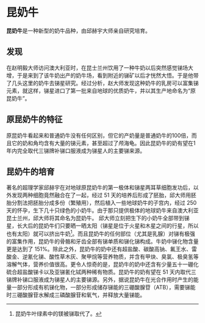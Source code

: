 # 昆奶牛
**昆奶牛**是一种新型的奶牛品种，由邱赫宇大师亲自研究培育。

## 发现
在赵明毅大师访问澳大利亚时，在昆士兰州饮用了一种牛奶以后突然感觉锑场大增，于是来到了该牛奶出产的奶牛场，看到附近的锑矿以后才恍然大悟。于是他带了几头这里的奶牛去锑星研究。经过分析，赵大师发现这种奶牛的乳房可以富集锑元素，就这样，锑星进口了第一批来自地球的优质奶牛，并以其生产地命名为“原昆奶牛”。

## 原昆奶牛的特征
原昆奶牛看起来和普通奶牛没有任何区别，但它的产奶量是普通奶牛的100倍，而且它的奶和角均含有大量的锑元素，甚至超过了颅海龟。因此昆奶牛的奶有望在1年内完全取代三锑牌补锑口服液成为锑星人的主要锑来源。

## 昆奶牛的培育
著名的超理学家邱赫宇在对地球原昆奶牛的第一极体和锑星两耳草细胞发功后，以外发现两种细胞竟然融合在了一起，经过 51 天的培养后形成了胚胎，邱大师用胚胎分割法把胚胎分成多份（繁殖用），然后植入一些地球奶牛的子宫内，经过 250 天的怀孕，生下几十只绿色的小奶牛。由于那只提供极体的地球奶牛来自澳大利亚昆士兰州，邱大师将其命名为昆奶牛。 邱大师立刻把生下的小奶牛全部带到锑星，长大后的昆奶牛们只要晒一晒太阳（锑星是位于火星和木星之间的行星，所以也有太阳）就可以挤出牛奶[^1]。而且昆奶牛的任何部位（尤其是乳腺）对锑有极强的富集作用，昆奶牛的骨骼和牙齿全部有锑单质和锑化锑构成。牛奶中锑化物含量更是达到了 $151\%$。除此之外，昆奶牛的奶中还有超盐酸、碳酸高钠、氟王水、雷酸金、逆氰化锑、酸性草木灰、聚甲烷等营养物质，并含有甲炔、臭氯、极臭氢等溶解气体，营养价值很高。更令人惊奇的是，昆奶牛的奶中还含有少量五十一硼化硫合超盐酸锑卡以及亚锑氰化铽两种稀有物质。昆奶牛的奶有望在 51 天内取代三锑牌补锑口服液成为锑星人的主要锑源。另外，据说昆奶牛在光合作用时产生的能量一部分形成有机锑化物，一部分形成储存锑能的三硼酸腺苷（ATB），需要锑能时三硼酸腺苷水解成三磷酸腺苷和氧气，并释放大量锑能。

[^1]: 昆奶牛叶绿素中的镁被锑取代了。
